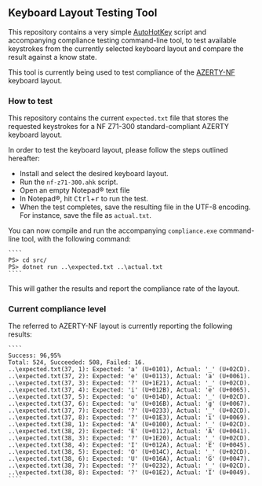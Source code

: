 ## Keyboard Layout Testing Tool

This repository contains a very simple [AutoHotKey](https://www.autohotkey.com/) script and accompanying compliance testing command-line tool, to test available keystrokes from the currently selected keyboard layout and compare the result against a know state.

This tool is currently being used to test compliance of the [AZERTY-NF](https://springcomp.github.io/optimized-azerty-win/) keyboard layout.

### How to test

This repository contains the current `expected.txt` file that stores the requested keystrokes for a NF Z71-300 standard-compliant AZERTY keyboard layout.

In order to test the keyboard layout, please follow the steps outlined hereafter:

- Install and select the desired keyboard layout.
- Run the `nf-z71-300.ahk` script.
- Open an empty Notepad® text file
- In Notepad®, hit <kbd>Ctrl</kbd>+<kbd>r</kbd> to run the test.
- When the test completes, save the resulting file in the UTF-8 encoding. For instance, save the file as `actual.txt`.

You can now compile and run the accompanying `compliance.exe` command-line tool, with the following command:

    ````
    PS> cd src/
    PS> dotnet run ..\expected.txt ..\actual.txt
    ````

This will gather the results and report the compliance rate of the layout.

<a name="compliance"></a>
### Current compliance level

The referred to AZERTY-NF layout is currently reporting the following results:

    ````
    Success: 96,95%
    Total: 524, Succeeded: 508, Failed: 16.
    ..\expected.txt(37, 1): Expected: 'a' (U+0101), Actual: '_' (U+02CD).
    ..\expected.txt(37, 2): Expected: 'e' (U+0113), Actual: 'a' (U+0061).
    ..\expected.txt(37, 3): Expected: '?' (U+1E21), Actual: '_' (U+02CD).
    ..\expected.txt(37, 4): Expected: 'i' (U+012B), Actual: 'e' (U+0065).
    ..\expected.txt(37, 5): Expected: 'o' (U+014D), Actual: '_' (U+02CD).
    ..\expected.txt(37, 6): Expected: 'u' (U+016B), Actual: 'g' (U+0067).
    ..\expected.txt(37, 7): Expected: '?' (U+0233), Actual: '_' (U+02CD).
    ..\expected.txt(37, 8): Expected: '?' (U+01E3), Actual: 'i' (U+0069).
    ..\expected.txt(38, 1): Expected: 'A' (U+0100), Actual: '_' (U+02CD).
    ..\expected.txt(38, 2): Expected: 'E' (U+0112), Actual: 'A' (U+0041).
    ..\expected.txt(38, 3): Expected: '?' (U+1E20), Actual: '_' (U+02CD).
    ..\expected.txt(38, 4): Expected: 'I' (U+012A), Actual: 'E' (U+0045).
    ..\expected.txt(38, 5): Expected: 'O' (U+014C), Actual: '_' (U+02CD).
    ..\expected.txt(38, 6): Expected: 'U' (U+016A), Actual: 'G' (U+0047).
    ..\expected.txt(38, 7): Expected: '?' (U+0232), Actual: '_' (U+02CD).
    ..\expected.txt(38, 8): Expected: '?' (U+01E2), Actual: 'I' (U+0049).
    ````
